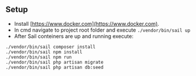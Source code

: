 ## Setup
- Install [https://www.docker.com](https://www.docker.com).
- In cmd navigate to project root folder and execute ```./vendor/bin/sail up```
- After Sail conteiners are up and running execute:
```
./vendor/bin/sail composer install
./vendor/bin/sail npm install
./vendor/bin/sail npm run
./vendor/bin/sail php artisan migrate
./vendor/bin/sail php artisan db:seed
```
